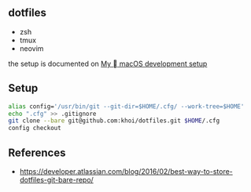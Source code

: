 ## dotfiles

- zsh
- tmux
- neovim 

the setup is documented on [My  macOS development setup](https://www.khoi.io/post/macos-development-setup/)

## Setup

```bash
alias config='/usr/bin/git --git-dir=$HOME/.cfg/ --work-tree=$HOME'
echo ".cfg" >> .gitignore
git clone --bare git@github.com:khoi/dotfiles.git $HOME/.cfg  
config checkout
```

## References

- https://developer.atlassian.com/blog/2016/02/best-way-to-store-dotfiles-git-bare-repo/
